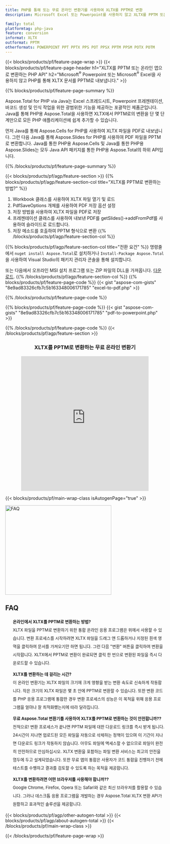 ```yaml
---
title: PHP를 통해 또는 무료 온라인 변환기를 사용하여 XLTX를 PPTM로 변환 
description: Microsoft Excel 또는 Powerpoint를 사용하지 않고 XLTX를 PPTM 또는 온라인 앱으로 변환하는 PHP API. 코드를 통합하기 전에 무료 XLTX to PPTM 온라인 변환기를 빠르게 테스트하십시오. 

family: total
platformtag: php-java
feature: conversion
informat: XLTX
outformat: PPTM
otherformats: POWERPOINT PPT PPTX PPS POT PPSX PPTM PPSM POTX POTM
---
```

{{< blocks/products/pf/feature-page-wrap >}}
{{< blocks/products/pf/feature-page-header h1="XLTX를 PPTM 또는 온라인 앱으로 변환하는 PHP API" h2="Microsoft<sup>&reg;</sup> Powerpoint 또는 Microsoft<sup>&reg;</sup> Excel을 사용하지 않고 PHP를 통해 XLTX 문서를 PPTM로 내보냅니다." >}}

{{% blocks/products/pf/feature-page-summary %}}

Aspose.Total for PHP via Java는 Excel 스프레드시트, Powerpoint 프레젠테이션, 바코드 생성 및 인식 작업을 위한 광범위한 기능을 제공하는 포괄적인 제품군입니다. Java를 통해 PHP용 Aspose.Total을 사용하면 XLTX에서 PPTM로의 변환을 단 몇 단계만으로 모든 PHP 애플리케이션에 쉽게 추가할 수 있습니다.

먼저 Java를 통해 Aspose.Cells for PHP를 사용하여 XLTX 파일을 PDF로 내보냅니다. 그런 다음 Java를 통해 Aspose.Slides for PHP를 사용하여 PDF 파일을 PPTM로 변환합니다. Java를 통한 PHP용 Aspose.Cells 및 Java를 통한 PHP용 Aspose.Slides는 모두 Java API 패키지를 통한 PHP용 Aspose.Total의 하위 API입니다.

{{% /blocks/products/pf/feature-page-summary  %}}

{{< blocks/products/pf/agp/feature-section >}}
{{% blocks/products/pf/agp/feature-section-col title="XLTX를 PPTM로 변환하는 방법?" %}}
1. Workbook 클래스를 사용하여 XLTX 파일 열기 및 로드
2. PdfSaveOptions 개체를 사용하여 PDF 저장 옵션 설정
3. 저장 방법을 사용하여 XLTX 파일을 PDF로 저장
4. 프레젠테이션 클래스를 사용하여 내보낸 PDF를 getSlides()->addFromPdf를 사용하여 슬라이드로 로드합니다.
5. 저장 메소드를 호출하여 PPTM 형식으로 변환
{{% /blocks/products/pf/agp/feature-section-col %}}

{{% blocks/products/pf/agp/feature-section-col title="전환 요건" %}}
명령줄에서 ```nuget install Aspose.Total```로 설치하거나 ```Install-Package Aspose.Total```을 사용하여 Visual Studio의 패키지 관리자 콘솔을 통해 설치합니다.

또는 다음에서 오프라인 MSI 설치 프로그램 또는 ZIP 파일의 DLL을 가져옵니다. [다운로드](https://releases.aspose.com/total/net).
{{% /blocks/products/pf/agp/feature-section-col %}}
{{% blocks/products/pf/feature-page-code %}}
{{< gist "aspose-com-gists" "8e9ad83326cfb7c5b163348006171785" "excel-to-pdf.php" >}}

{{% /blocks/products/pf/feature-page-code %}}

{{% blocks/products/pf/feature-page-code %}}
{{< gist "aspose-com-gists" "8e9ad83326cfb7c5b163348006171785" "pdf-to-powerpoint.php" >}}

{{% /blocks/products/pf/feature-page-code %}}
{{< /blocks/products/pf/agp/feature-section >}}

<div class="container-fluid agp-content bg-white aboutfile box-1 vh100 section nopbtm">
<div class=container>
<div class=row>
<div class="demobox tc col-md-12 padding-0" align="center">

<h3>XLTX를 PPTM로 변환하는 무료 온라인 변환기</h3>

<iframe style="border: none; height: 426px;" scrolling="no" src="https://total-conversion-app-65z5r2lp.qa.k8s.dynabic.com/?to=pptx&from=xlsx" id="child-iframe" width="80%"></iframe>

</div></div>
</div></div>

{{< blocks/products/pf/main-wrap-class isAutogenPage="true" >}}
<style>.howtolist li{margin-right: 0!important;line-height: 26px;position: relative;margin-bottom: 10px;font-size: 13px;list-style-type: none;}</style>
<div class="col-md-12 tl bg-gray-dark howtolist section">
  <a class="anchor" name="faqpage"></a>
  <div class="container tl dflex" itemscope="" itemtype="https://schema.org/FAQPage">
      <div class="col-md-4 howtosectiongfx">
          <img class="social-panel-hide-on-mobile" src="https://www.groupdocs.cloud/templates/brand/images/groupdocs/conversion/groupdocs_conversion-brand.png" alt="FAQ" width="335" height="283">
      </div>
      <div class="howtosection col-md-8">
          <div>
              <h2>FAQ</h2>
              <ul>
                  <li itemscope="" itemprop="mainEntity" itemtype="https://schema.org/Question">
                      <div>
                          <span itemprop="name"><b>온라인에서 XLTX를 PPTM로 변환하는 방법?</b></span>
                      </div>
                      <div itemscope="" itemprop="acceptedAnswer" itemtype="https://schema.org/Answer">
                          <span itemprop="text">XLTX 파일을 PPTM로 변환하기 위한 통합 온라인 응용 프로그램은 위에서 사용할 수 있습니다. 변환 프로세스를 시작하려면 XLTX 파일을 드래그 앤 드롭하거나 지정된 흰색 영역을 클릭하여 문서를 가져오기만 하면 됩니다. 그런 다음 "변환" 버튼을 클릭하여 변환을 시작합니다. XLTX에서 PPTM로 변환이 완료되면 클릭 한 번으로 변환된 파일을 즉시 다운로드할 수 있습니다.</span>
                      </div>
                  </li>
                  <li itemscope="" itemprop="mainEntity" itemtype="https://schema.org/Question">
                      <div>
                          <span itemprop="name"><b>XLTX를 변환하는 데 걸리는 시간?</b></span>
                      </div>
                      <div itemscope="" itemprop="acceptedAnswer" itemtype="https://schema.org/Answer">
                          <span itemprop="text">이 온라인 변환기는 XLTX 파일의 크기에 크게 영향을 받는 변환 속도로 신속하게 작동합니다. 작은 크기의 XLTX 파일은 몇 초 안에 PPTM로 변환할 수 있습니다. 또한 변환 코드를 PHP 응용 프로그램에 통합한 경우 변환 프로세스의 성능은 이 목적을 위해 응용 프로그램을 얼마나 잘 최적화했는지에 따라 달라집니다.</span>
                      </div>
                  </li>
                  <li itemscope="" itemprop="mainEntity" itemtype="https://schema.org/Question">
                      <div>
                          <span itemprop="name"><b>무료 Aspose.Total 변환기를 사용하여 XLTX를 PPTM로 변환하는 것이 안전합니까??</b></span>
                      </div>
                      <div itemscope="" itemprop="acceptedAnswer" itemtype="https://schema.org/Answer">
                          <span itemprop="text">전적으로! 변환 프로세스가 끝나면 PPTM 파일에 대한 다운로드 링크를 즉시 받게 됩니다. 24시간이 지나면 업로드된 모든 파일을 자동으로 삭제하는 정책이 있으며 이 기간이 지나면 다운로드 링크가 작동하지 않습니다. 아무도 파일에 액세스할 수 없으므로 파일이 완전히 안전하므로 안심하십시오. XLTX 변환을 포함하는 파일 변환 서비스는 최고의 안전을 염두에 두고 설계되었습니다. 또한 무료 앱의 통합은 사용자가 코드 통합을 진행하기 전에 테스트를 수행하고 결과를 검토할 수 있도록 하는 목적을 제공합니다.</span>
                      </div>
                  </li>                 
                  <li itemscope="" itemprop="mainEntity" itemtype="https://schema.org/Question">
                      <div>
                          <span itemprop="name"><b>XLTX를 변환하려면 어떤 브라우저를 사용해야 합니까??</b></span>
                      </div>
                      <div itemscope="" itemprop="acceptedAnswer" itemtype="https://schema.org/Answer">
                          <span itemprop="text">Google Chrome, Firefox, Opera 또는 Safari와 같은 최신 브라우저를 활용할 수 있습니다. 그러나 데스크톱 응용 프로그램을 개발하는 경우 Aspose.Total XLTX 변환 API가 원활하고 효과적인 솔루션을 제공합니다.</span>
                      </div>
                  </li>
              </ul>
          </div>
      </div>
  </div>
{{< blocks/products/pf/agp/other-autogen-total >}}
{{< blocks/products/pf/agp/about-autogen-total >}}
{{< /blocks/products/pf/main-wrap-class >}}

{{< /blocks/products/pf/feature-page-wrap >}}
